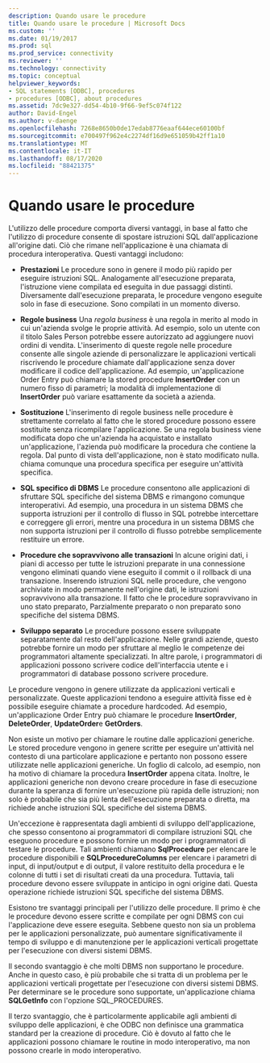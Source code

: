 ```yaml
---
description: Quando usare le procedure
title: Quando usare le procedure | Microsoft Docs
ms.custom: ''
ms.date: 01/19/2017
ms.prod: sql
ms.prod_service: connectivity
ms.reviewer: ''
ms.technology: connectivity
ms.topic: conceptual
helpviewer_keywords:
- SQL statements [ODBC], procedures
- procedures [ODBC], about procedures
ms.assetid: 7dc9e327-dd54-4b10-9f66-9ef5c074f122
author: David-Engel
ms.author: v-daenge
ms.openlocfilehash: 7268e8650b0de17edab8776eaaf644ece60100bf
ms.sourcegitcommit: e700497f962e4c2274df16d9e651059b42ff1a10
ms.translationtype: MT
ms.contentlocale: it-IT
ms.lasthandoff: 08/17/2020
ms.locfileid: "88421375"
---
```

# <a name="when-to-use-procedures"></a>Quando usare le procedure
L'utilizzo delle procedure comporta diversi vantaggi, in base al fatto che l'utilizzo di procedure consente di spostare istruzioni SQL dall'applicazione all'origine dati. Ciò che rimane nell'applicazione è una chiamata di procedura interoperativa. Questi vantaggi includono:  
  
-   **Prestazioni** Le procedure sono in genere il modo più rapido per eseguire istruzioni SQL. Analogamente all'esecuzione preparata, l'istruzione viene compilata ed eseguita in due passaggi distinti. Diversamente dall'esecuzione preparata, le procedure vengono eseguite solo in fase di esecuzione. Sono compilati in un momento diverso.  
  
-   **Regole business** Una *regola business* è una regola in merito al modo in cui un'azienda svolge le proprie attività. Ad esempio, solo un utente con il titolo Sales Person potrebbe essere autorizzato ad aggiungere nuovi ordini di vendita. L'inserimento di queste regole nelle procedure consente alle singole aziende di personalizzare le applicazioni verticali riscrivendo le procedure chiamate dall'applicazione senza dover modificare il codice dell'applicazione. Ad esempio, un'applicazione Order Entry può chiamare la stored procedure **InsertOrder** con un numero fisso di parametri; la modalità di implementazione di **InsertOrder** può variare esattamente da società a azienda.  
  
-   **Sostituzione** L'inserimento di regole business nelle procedure è strettamente correlato al fatto che le stored procedure possono essere sostituite senza ricompilare l'applicazione. Se una regola business viene modificata dopo che un'azienda ha acquistato e installato un'applicazione, l'azienda può modificare la procedura che contiene la regola. Dal punto di vista dell'applicazione, non è stato modificato nulla. chiama comunque una procedura specifica per eseguire un'attività specifica.  
  
-   **SQL specifico di DBMS** Le procedure consentono alle applicazioni di sfruttare SQL specifiche del sistema DBMS e rimangono comunque interoperativi. Ad esempio, una procedura in un sistema DBMS che supporta istruzioni per il controllo di flusso in SQL potrebbe intercettare e correggere gli errori, mentre una procedura in un sistema DBMS che non supporta istruzioni per il controllo di flusso potrebbe semplicemente restituire un errore.  
  
-   **Procedure che sopravvivono alle transazioni** In alcune origini dati, i piani di accesso per tutte le istruzioni preparate in una connessione vengono eliminati quando viene eseguito il commit o il rollback di una transazione. Inserendo istruzioni SQL nelle procedure, che vengono archiviate in modo permanente nell'origine dati, le istruzioni sopravvivono alla transazione. Il fatto che le procedure sopravvivano in uno stato preparato, Parzialmente preparato o non preparato sono specifiche del sistema DBMS.  
  
-   **Sviluppo separato** Le procedure possono essere sviluppate separatamente dal resto dell'applicazione. Nelle grandi aziende, questo potrebbe fornire un modo per sfruttare al meglio le competenze dei programmatori altamente specializzati. In altre parole, i programmatori di applicazioni possono scrivere codice dell'interfaccia utente e i programmatori di database possono scrivere procedure.  
  
 Le procedure vengono in genere utilizzate da applicazioni verticali e personalizzate. Queste applicazioni tendono a eseguire attività fisse ed è possibile eseguire chiamate a procedure hardcoded. Ad esempio, un'applicazione Order Entry può chiamare le procedure **InsertOrder**, **DeleteOrder**, **UpdateOrder**e **GetOrders**.  
  
 Non esiste un motivo per chiamare le routine dalle applicazioni generiche. Le stored procedure vengono in genere scritte per eseguire un'attività nel contesto di una particolare applicazione e pertanto non possono essere utilizzate nelle applicazioni generiche. Un foglio di calcolo, ad esempio, non ha motivo di chiamare la procedura **InsertOrder** appena citata. Inoltre, le applicazioni generiche non devono creare procedure in fase di esecuzione durante la speranza di fornire un'esecuzione più rapida delle istruzioni; non solo è probabile che sia più lenta dell'esecuzione preparata o diretta, ma richiede anche istruzioni SQL specifiche del sistema DBMS.  
  
 Un'eccezione è rappresentata dagli ambienti di sviluppo dell'applicazione, che spesso consentono ai programmatori di compilare istruzioni SQL che eseguono procedure e possono fornire un modo per i programmatori di testare le procedure. Tali ambienti chiamano **SqlProcedure** per elencare le procedure disponibili e **SQLProcedureColumns** per elencare i parametri di input, di input/output e di output, il valore restituito della procedura e le colonne di tutti i set di risultati creati da una procedura. Tuttavia, tali procedure devono essere sviluppate in anticipo in ogni origine dati. Questa operazione richiede istruzioni SQL specifiche del sistema DBMS.  
  
 Esistono tre svantaggi principali per l'utilizzo delle procedure. Il primo è che le procedure devono essere scritte e compilate per ogni DBMS con cui l'applicazione deve essere eseguita. Sebbene questo non sia un problema per le applicazioni personalizzate, può aumentare significativamente il tempo di sviluppo e di manutenzione per le applicazioni verticali progettate per l'esecuzione con diversi sistemi DBMS.  
  
 Il secondo svantaggio è che molti DBMS non supportano le procedure. Anche in questo caso, è più probabile che si tratta di un problema per le applicazioni verticali progettate per l'esecuzione con diversi sistemi DBMS. Per determinare se le procedure sono supportate, un'applicazione chiama **SQLGetInfo** con l'opzione SQL_PROCEDURES.  
  
 Il terzo svantaggio, che è particolarmente applicabile agli ambienti di sviluppo delle applicazioni, è che ODBC non definisce una grammatica standard per la creazione di procedure. Ciò è dovuto al fatto che le applicazioni possono chiamare le routine in modo interoperativo, ma non possono crearle in modo interoperativo.
